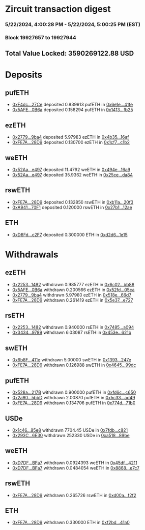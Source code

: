 # Zircuit transaction digest
### 5/22/2024, 4:00:28 PM - 5/22/2024, 5:00:25 PM (EST)
### Block 19927657 to 19927944

## Total Value Locked: 3590269122.88 USD

# Deposits
## pufETH
- [0xF4dc...27Ce](https://etherscan.io/address/0xF4dcF53ea3b738629E85D9def2e353184e8227Ce) deposited 0.839913 pufETH in [0x6e1e...41fe](https://etherscan.io/tx/0xF4dcF53ea3b738629E85D9def2e353184e8227Ce)
- [0x5AFE...0B6a](https://etherscan.io/address/0x5AFE9f4eaAFA3B3660Bf753042D75Dd29bc90B6a) deposited 0.158294 pufETH in [0x1413...fb25](https://etherscan.io/tx/0x5AFE9f4eaAFA3B3660Bf753042D75Dd29bc90B6a)
## ezETH
- [0x2779...9ba4](https://etherscan.io/address/0x2779B18802900AA795Bd284F4aa10777B1109ba4) deposited 5.97983 ezETH in [0x4b35...16af](https://etherscan.io/tx/0x2779B18802900AA795Bd284F4aa10777B1109ba4)
- [0xFE7A...28D9](https://etherscan.io/address/0xFE7A069FBfC8A61093Ef269438C88E9F1c8a28D9) deposited 0.130700 ezETH in [0x1cf7...c1b2](https://etherscan.io/tx/0xFE7A069FBfC8A61093Ef269438C88E9F1c8a28D9)
## weETH
- [0x52Aa...e497](https://etherscan.io/address/0x52Aa899454998Be5b000Ad077a46Bbe360F4e497) deposited 11.4792 weETH in [0x494e...16a9](https://etherscan.io/tx/0x52Aa899454998Be5b000Ad077a46Bbe360F4e497)
- [0x52Aa...e497](https://etherscan.io/address/0x52Aa899454998Be5b000Ad077a46Bbe360F4e497) deposited 35.9362 weETH in [0x25ce...da84](https://etherscan.io/tx/0x52Aa899454998Be5b000Ad077a46Bbe360F4e497)
## rswETH
- [0xFE7A...28D9](https://etherscan.io/address/0xFE7A069FBfC8A61093Ef269438C88E9F1c8a28D9) deposited 0.132850 rswETH in [0xb11a...20f3](https://etherscan.io/tx/0xFE7A069FBfC8A61093Ef269438C88E9F1c8a28D9)
- [0xA941...70F1](https://etherscan.io/address/0xA94127B85a84C2f659d841cD01F7429e5DBb70F1) deposited 0.120000 rswETH in [0x27b1...12ae](https://etherscan.io/tx/0xA94127B85a84C2f659d841cD01F7429e5DBb70F1)
## ETH
- [0xD8Fd...c2F7](https://etherscan.io/address/0xD8FdB9582Ca645d6645ABe4885b8DB8d217Cc2F7) deposited 0.300000 ETH in [0xd2d6...1e15](https://etherscan.io/tx/0xD8FdB9582Ca645d6645ABe4885b8DB8d217Cc2F7)
# Withdrawals
## ezETH
- [0x2253...1482](https://etherscan.io/address/0x2253A74d0BBB7Bf4996C60fCFAa61F4e06C61482) withdrawn 0.985777 ezETH in [0x6c02...bb88](https://etherscan.io/tx/0x2253A74d0BBB7Bf4996C60fCFAa61F4e06C61482)
- [0x5AFE...0B6a](https://etherscan.io/address/0x5AFE9f4eaAFA3B3660Bf753042D75Dd29bc90B6a) withdrawn 0.200566 ezETH in [0x52fd...05ca](https://etherscan.io/tx/0x5AFE9f4eaAFA3B3660Bf753042D75Dd29bc90B6a)
- [0x2779...9ba4](https://etherscan.io/address/0x2779B18802900AA795Bd284F4aa10777B1109ba4) withdrawn 5.97980 ezETH in [0x518e...66d7](https://etherscan.io/tx/0x2779B18802900AA795Bd284F4aa10777B1109ba4)
- [0xFE7A...28D9](https://etherscan.io/address/0xFE7A069FBfC8A61093Ef269438C88E9F1c8a28D9) withdrawn 0.261419 ezETH in [0x5e37...e727](https://etherscan.io/tx/0xFE7A069FBfC8A61093Ef269438C88E9F1c8a28D9)
## rsETH
- [0x2253...1482](https://etherscan.io/address/0x2253A74d0BBB7Bf4996C60fCFAa61F4e06C61482) withdrawn 0.940000 rsETH in [0x7485...a094](https://etherscan.io/tx/0x2253A74d0BBB7Bf4996C60fCFAa61F4e06C61482)
- [0x3434...9789](https://etherscan.io/address/0x34349c5569e7B846c3558961552D2202760A9789) withdrawn 6.03087 rsETH in [0x453e...621b](https://etherscan.io/tx/0x34349c5569e7B846c3558961552D2202760A9789)
## swETH
- [0x6b8F...411e](https://etherscan.io/address/0x6b8F193F98776d15795b8B14E1cCc1D45875411e) withdrawn 5.00000 swETH in [0x1393...247e](https://etherscan.io/tx/0x6b8F193F98776d15795b8B14E1cCc1D45875411e)
- [0xFE7A...28D9](https://etherscan.io/address/0xFE7A069FBfC8A61093Ef269438C88E9F1c8a28D9) withdrawn 0.126988 swETH in [0x4645...99dc](https://etherscan.io/tx/0xFE7A069FBfC8A61093Ef269438C88E9F1c8a28D9)
## pufETH
- [0x528a...217B](https://etherscan.io/address/0x528a6F3d3dCc2b36A468355d4aFC1B3D521a217B) withdrawn 0.900000 pufETH in [0xfd6c...c650](https://etherscan.io/tx/0x528a6F3d3dCc2b36A468355d4aFC1B3D521a217B)
- [0x2a90...5bbD](https://etherscan.io/address/0x2a90923eB6475aDaeC6DB74621BB0F317eD55bbD) withdrawn 2.00870 pufETH in [0x5c33...ad49](https://etherscan.io/tx/0x2a90923eB6475aDaeC6DB74621BB0F317eD55bbD)
- [0xFE7A...28D9](https://etherscan.io/address/0xFE7A069FBfC8A61093Ef269438C88E9F1c8a28D9) withdrawn 0.134706 pufETH in [0x774d...71b0](https://etherscan.io/tx/0xFE7A069FBfC8A61093Ef269438C88E9F1c8a28D9)
## USDe
- [0x1c46...85e8](https://etherscan.io/address/0x1c46564c7476f3F846abcf73e0a885E445ca85e8) withdrawn 7704.45 USDe in [0x7fdb...c821](https://etherscan.io/tx/0x1c46564c7476f3F846abcf73e0a885E445ca85e8)
- [0x293C...6E30](https://etherscan.io/address/0x293C6937D8D82e05B01335F7B33FBA0c8e256E30) withdrawn 252330 USDe in [0xa518...89be](https://etherscan.io/tx/0x293C6937D8D82e05B01335F7B33FBA0c8e256E30)
## weETH
- [0xD7DF...BFa7](https://etherscan.io/address/0xD7DF7E085214743530afF339aFC420c7c720BFa7) withdrawn 0.0924393 weETH in [0x45df...4211](https://etherscan.io/tx/0xD7DF7E085214743530afF339aFC420c7c720BFa7)
- [0xD7DF...BFa7](https://etherscan.io/address/0xD7DF7E085214743530afF339aFC420c7c720BFa7) withdrawn 0.0484054 weETH in [0x8868...e7c7](https://etherscan.io/tx/0xD7DF7E085214743530afF339aFC420c7c720BFa7)
## rswETH
- [0xFE7A...28D9](https://etherscan.io/address/0xFE7A069FBfC8A61093Ef269438C88E9F1c8a28D9) withdrawn 0.265726 rswETH in [0xd00a...f2f2](https://etherscan.io/tx/0xFE7A069FBfC8A61093Ef269438C88E9F1c8a28D9)
## ETH
- [0xFE7A...28D9](https://etherscan.io/address/0xFE7A069FBfC8A61093Ef269438C88E9F1c8a28D9) withdrawn 0.330000 ETH in [0xf2bd...41a0](https://etherscan.io/tx/0xFE7A069FBfC8A61093Ef269438C88E9F1c8a28D9)

